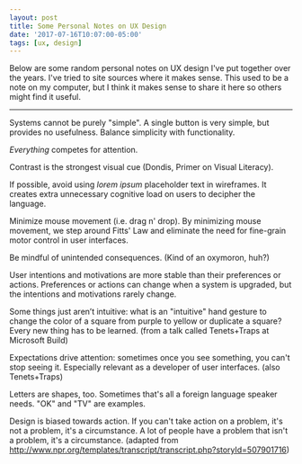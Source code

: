 ```yaml
---
layout: post
title: Some Personal Notes on UX Design 
date: '2017-07-16T10:07:00-05:00'
tags: [ux, design]
---
```



Below are some random personal notes on UX design I've put together over the years. I've tried to site sources where it makes sense. This used to be a note on my computer, but I think it makes sense to share it here so others might find it useful.

---

Systems cannot be purely "simple". A single button is very simple, but provides no usefulness. Balance simplicity with functionality. 

_Everything_ competes for attention. 

Contrast is the strongest visual cue (Dondis, Primer on Visual Literacy).

If possible, avoid using _lorem ipsum_ placeholder text in wireframes. It creates extra unnecessary cognitive load on 
users to decipher the language. 

Minimize mouse movement (i.e. drag n' drop). By minimizing mouse movement, we step around Fitts' Law and
eliminate the need for fine-grain motor control in user interfaces. 

Be mindful of unintended consequences. (Kind of an oxymoron, huh?)

User intentions and motivations are more stable than their preferences or actions. Preferences or actions can change when a system is upgraded, but the intentions and motivations rarely change. 

Some things just aren’t intuitive: what is an "intuitive" hand gesture to change the color of a square from purple to yellow or duplicate a square? Every new thing has to be learned. (from a talk called Tenets+Traps at Microsoft Build)

Expectations drive attention: sometimes once you see something, you can't stop seeing it. Especially relevant as a developer of 
user interfaces. (also Tenets+Traps)

Letters are shapes, too. Sometimes that's all a foreign language speaker needs. "OK" and "TV" are examples. 

Design is biased towards action. If you can't take action on a problem, it's not a problem, it's a circumstance. A lot of people have a problem that isn't a problem, it's a circumstance. (adapted from http://www.npr.org/templates/transcript/transcript.php?storyId=507901716)
